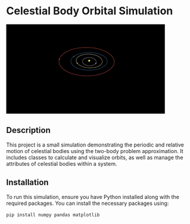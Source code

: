 # Celestial Body Orbital Simulation

![Alt text](solarsystemanimation.gif)

## Description
This project is a small simulation demonstrating the periodic and relative motion of celestial bodies using the two-body problem approximation. It includes classes to calculate and visualize orbits, as well as manage the attributes of celestial bodies within a system.

## Installation
To run this simulation, ensure you have Python installed along with the required packages. You can install the necessary packages using:

```bash
pip install numpy pandas matplotlib

